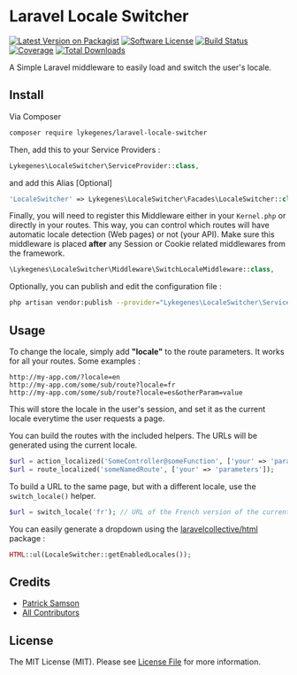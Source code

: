 # Laravel Locale Switcher

[![Latest Version on Packagist][ico-version]][link-packagist]
[![Software License][ico-license]](LICENSE.md)
[![Build Status][ico-travis]][link-travis]
[![Coverage][ico-coveralls]][link-coveralls]
[![Total Downloads][ico-downloads]][link-downloads]

A Simple Laravel middleware to easily load and switch the user's locale.

## Install

Via Composer

``` bash
composer require lykegenes/laravel-locale-switcher
```

Then, add this to your Service Providers :
``` php
Lykegenes\LocaleSwitcher\ServiceProvider::class,
```

and add this Alias [Optional]
``` php
'LocaleSwitcher' => Lykegenes\LocaleSwitcher\Facades\LocaleSwitcher::class,
```

Finally, you will need to register this Middleware either in your `Kernel.php` or directly in your routes.
This way, you can control which routes will have automatic locale detection (Web pages) or not (your API).
Make sure this middleware is placed **after** any Session or Cookie related middlewares from the framework.
``` php
\Lykegenes\LocaleSwitcher\Middleware\SwitchLocaleMiddleware::class,
```

Optionally, you can publish and edit the configuration file :
``` bash
php artisan vendor:publish --provider="Lykegenes\LocaleSwitcher\ServiceProvider" --tag=config
```

## Usage

To change the locale, simply add **"locale"** to the route parameters.
It works for all your routes.
Some examples :
```
http://my-app.com/?locale=en
http://my-app.com/some/sub/route?locale=fr
http://my-app.com/some/sub/route?locale=es&otherParam=value
```
This will store the locale in the user's session, and set it as the current locale everytime the user requests a page.

You can build the routes with the included helpers. The URLs will be generated using the current locale.
```php
$url = action_localized('SomeController@someFunction', ['your' => 'parameters']);
$url = route_localized('someNamedRoute', ['your' => 'parameters']);
```

To build a URL to the same page, but with a different locale, use the `switch_locale()` helper.
```php
$url = switch_locale('fr'); // URL of the French version of the current page.
```


You can easily generate a dropdown using the [laravelcollective/html](https://github.com/LaravelCollective/html) package :
```php
HTML::ul(LocaleSwitcher::getEnabledLocales());
```

## Credits

- [Patrick Samson][link-author]
- [All Contributors][link-contributors]

## License

The MIT License (MIT). Please see [License File](LICENSE.md) for more information.

[ico-version]: https://img.shields.io/packagist/v/lykegenes/laravel-locale-switcher.svg
[ico-license]: https://img.shields.io/packagist/l/lykegenes/laravel-locale-switcher.svg
[ico-travis]: https://img.shields.io/travis/Lykegenes/laravel-locale-switcher/master.svg
[ico-coveralls]: https://img.shields.io/coveralls/Lykegenes/laravel-locale-switcher/master.svg
[ico-downloads]: https://img.shields.io/packagist/dt/lykegenes/laravel-locale-switcher.svg

[link-packagist]: https://packagist.org/packages/lykegenes/laravel-locale-switcher
[link-travis]: https://travis-ci.org/Lykegenes/laravel-locale-switcher
[link-coveralls]: https://coveralls.io/github/Lykegenes/laravel-locale-switcher
[link-downloads]: https://packagist.org/packages/lykegenes/laravel-locale-switcher
[link-author]: https://github.com/lykegenes
[link-contributors]: ../../contributors
